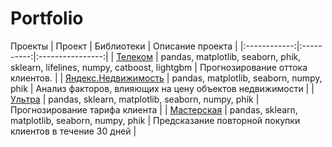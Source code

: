 # Portfolio
Проекты
| Проект       | Библиотеки | Описание проекта |
|:------------:|:----------:|:----------------:|
| [Телеком](https://github.com/koricasmolokom/Portfolio/blob/main/telekom/final_pr_github.ipynb) | pandas, matplotlib, seaborn, phik, sklearn, lifelines, numpy, catboost, lightgbm    |  Прогнозирование оттока клиентов. |
| [Яндекс.Недвижимость](https://github.com/koricasmolokom/Portfolio/blob/main/yandex_nedvig/yandex_nedvig_github.ipynb) | pandas, matplotlib, seaborn, numpy, phik | Анализ факторов, влияющих на цену объектов недвижимости |
| [Ультра](https://github.com/koricasmolokom/Portfolio/blob/main/ultra/class_tel_github.ipynb) | pandas, sklearn, matplotlib, seaborn, numpy, phik | Прогнозирование тарифа клиента |
| [Мастерская]([https://github.com/koricasmolokom/Portfolio/tree/main/masterskaya_2024_02]) | pandas, sklearn, matplotlib, seaborn, numpy, phik | Предсказание повторной покупки клиентов в течение 30 дней |
